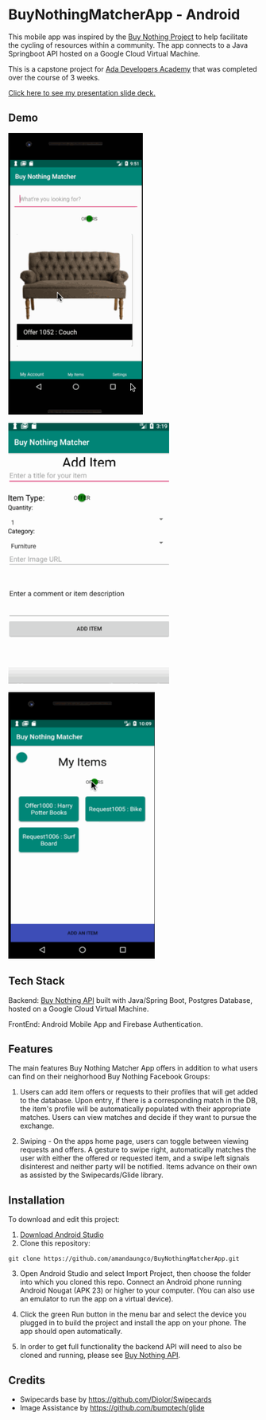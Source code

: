 # BuyNothingMatcherApp - Android

This mobile app was inspired by the [Buy Nothing Project](https://buynothingproject.org/) to help facilitate the cycling of resources within a community. The app connects to a Java Springboot API hosted on a Google Cloud Virtual Machine. 


This is a capstone project for [Ada Developers Academy](https://www.adadevelopersacademy.org/) that was completed over the course of 3 weeks. 

[Click here to see my presentation slide deck.](https://docs.google.com/presentation/d/e/2PACX-1vQCf1LbTPrBSkA8FpuZs7ixOmnZhZ8XAKOVetnwFlqUN2YH59MB2ANMpuQdbSA--ct75dJ9h9vmdFTF/pub?start=false&loop=false&delayms=10000&slide=id.g4e62447b99_0_10)


## Demo

![](CapstoneSwiping.gif)

![](addItems.gif)

![](Match.gif)




## Tech Stack
Backend: [Buy Nothing API](https://github.com/amandaungco/capstoneBuyNothingAPI) built with Java/Spring Boot, Postgres Database, hosted on a Google Cloud Virtual Machine.

FrontEnd: Android Mobile App and Firebase Authentication.


## Features
The main features Buy Nothing Matcher App offers in addition to what users can find on their neighorhood Buy Nothing Facebook Groups: 
1. Users can add item offers or requests to their profiles that will get added to the database. Upon entry, if there is a corresponding match in the DB, the item's profile will be automatically populated with their appropriate matches. Users can view matches and decide if they want to pursue the exchange. 

2. Swiping - On the apps home page, users can toggle between viewing requests and offers. A gesture to swipe right, automatically matches the user with either the offered or requested item, and a swipe left signals disinterest and neither party will be notified. Items advance on their own as assisted by the Swipecards/Glide library.


## Installation

To download and edit this project: 
1. [Download Android Studio](https://developer.android.com/studio/)
2. Clone this repository:
```
git clone https://github.com/amandaungco/BuyNothingMatcherApp.git
```
3. Open Android Studio and select Import Project, then choose the folder into which you cloned this repo.
Connect an Android phone running Android Nougat (APK 23) or higher to your computer. (You can also use an emulator to run the app on a virtual device).

4. Click the green Run button in the menu bar and select the device you plugged in to build the project and install the app on your phone. The app should open automatically.

5. In order to get full functionality the backend API will need to also be cloned and running, please see [Buy Nothing API](https://github.com/amandaungco/capstoneBuyNothingAPI).

## Credits

 * Swipecards base by https://github.com/Diolor/Swipecards
 * Image Assistance by https://github.com/bumptech/glide
